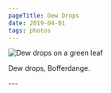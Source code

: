 ```yaml
---
pageTitle: Dew Drops
date: 2019-04-01
tags: photos
---
```

<p><img src="/assets/images/20190331_105221.jpg" alt="Dew drops on a green leaf" /></p>
<p>Dew drops, Bofferdange.</p>
---

